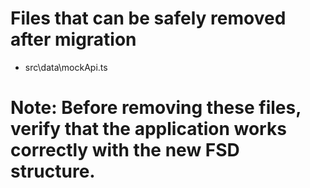 # Files that can be safely removed after migration

- src\data\mockApi.ts

# Note: Before removing these files, verify that the application works correctly with the new FSD structure.